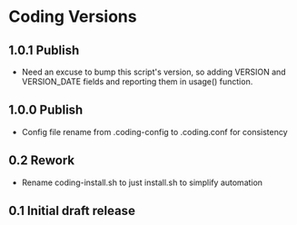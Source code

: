 # Coding Versions

## 1.0.1 Publish

* Need an excuse to bump this script's version, so adding VERSION and VERSION_DATE fields and reporting them in usage() function.

## 1.0.0 Publish

* Config file rename from .coding-config to .coding.conf for consistency

## 0.2 Rework

* Rename coding-install.sh to just install.sh to simplify automation

## 0.1 Initial draft release
